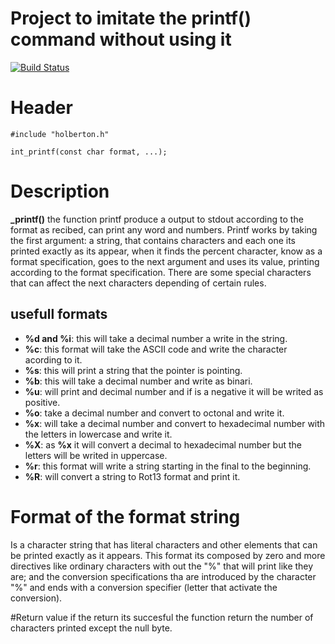 # Project to imitate the printf() command without using it
[![Build Status](https://travis-ci.org/joemccann/dillinger.svg?branch=master)](https://travis-ci.org/joemccann/dillinger)

# Header
```
#include "holberton.h"

int_printf(const char format, ...);
```

# Description
**_printf()** the function printf produce a output to stdout according to the format as recibed, can print any word and numbers. Printf works by taking the first argument: a string, that contains characters and each one its printed exactly as its appear, when it finds the percent character, know as a format specification, goes to the next argument and uses its value, printing according to the format specification.
There are some special characters that can affect the next characters depending of certain rules.

## usefull formats

 - **%d and %i**: this will take a decimal number a write in the string.
 - **%c**: this format will take the ASCII code and write the character acording to it.
 - **%s**: this will print a string that the pointer is pointing.
 - **%b**: this will take a decimal number and write as binari.
 - **%u**: will print and decimal number and if is a negative it will be writed as positive.
 - **%o**: take a decimal number and convert to octonal and write it.
 - **%x**: will take a decimal number and convert to hexadecimal number with the letters in lowercase and write it.
 - **%X**: as **%x** it will convert a decimal to hexadecimal number but the letters will be writed in uppercase.
 - **%r**: this format will write a string starting in the final to the beginning.
 - **%R**: will convert a string to Rot13 format and print it.

# Format of the format string
Is a character string that has literal characters and other elements that can be printed exactly as it appears. This format its composed by zero and more directives like ordinary characters with out the "%" that will print like they are; and the conversion specifications tha are introduced by the character "%" and ends with a conversion specifier (letter that activate the conversion).


#Return value
if the return its succesful the function return the number of characters printed except the null byte.